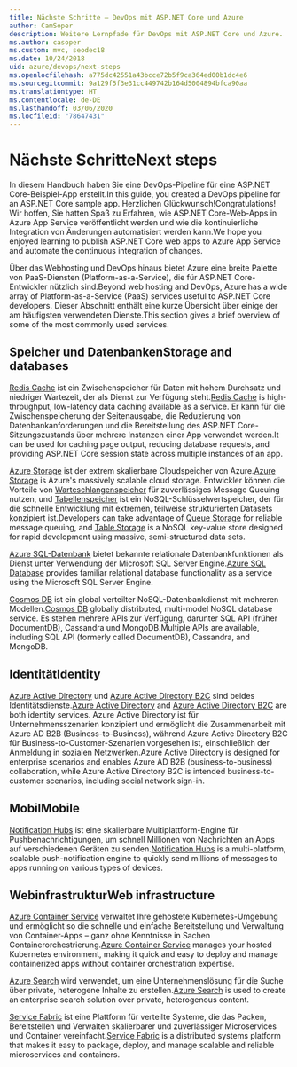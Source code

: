 ```yaml
---
title: Nächste Schritte – DevOps mit ASP.NET Core und Azure
author: CamSoper
description: Weitere Lernpfade für DevOps mit ASP.NET Core und Azure.
ms.author: casoper
ms.custom: mvc, seodec18
ms.date: 10/24/2018
uid: azure/devops/next-steps
ms.openlocfilehash: a775dc42551a43bcce72b5f9ca364ed00b1dc4e6
ms.sourcegitcommit: 9a129f5f3e31cc449742b164d5004894bfca90aa
ms.translationtype: HT
ms.contentlocale: de-DE
ms.lasthandoff: 03/06/2020
ms.locfileid: "78647431"
---
```

# <a name="next-steps"></a><span data-ttu-id="66984-103">Nächste Schritte</span><span class="sxs-lookup"><span data-stu-id="66984-103">Next steps</span></span>

<span data-ttu-id="66984-104">In diesem Handbuch haben Sie eine DevOps-Pipeline für eine ASP.NET Core-Beispiel-App erstellt.</span><span class="sxs-lookup"><span data-stu-id="66984-104">In this guide, you created a DevOps pipeline for an ASP.NET Core sample app.</span></span> <span data-ttu-id="66984-105">Herzlichen Glückwunsch!</span><span class="sxs-lookup"><span data-stu-id="66984-105">Congratulations!</span></span> <span data-ttu-id="66984-106">Wir hoffen, Sie hatten Spaß zu Erfahren, wie ASP.NET Core-Web-Apps in Azure App Service veröffentlicht werden und wie die kontinuierliche Integration von Änderungen automatisiert werden kann.</span><span class="sxs-lookup"><span data-stu-id="66984-106">We hope you enjoyed learning to publish ASP.NET Core web apps to Azure App Service and automate the continuous integration of changes.</span></span>

<span data-ttu-id="66984-107">Über das Webhosting und DevOps hinaus bietet Azure eine breite Palette von PaaS-Diensten (Platform-as-a-Service), die für ASP.NET Core-Entwickler nützlich sind.</span><span class="sxs-lookup"><span data-stu-id="66984-107">Beyond web hosting and DevOps, Azure has a wide array of Platform-as-a-Service (PaaS) services useful to ASP.NET Core developers.</span></span> <span data-ttu-id="66984-108">Dieser Abschnitt enthält eine kurze Übersicht über einige der am häufigsten verwendeten Dienste.</span><span class="sxs-lookup"><span data-stu-id="66984-108">This section gives a brief overview of some of the most commonly used services.</span></span>

## <a name="storage-and-databases"></a><span data-ttu-id="66984-109">Speicher und Datenbanken</span><span class="sxs-lookup"><span data-stu-id="66984-109">Storage and databases</span></span>

<span data-ttu-id="66984-110">[Redis Cache](/azure/redis-cache/) ist ein Zwischenspeicher für Daten mit hohem Durchsatz und niedriger Wartezeit, der als Dienst zur Verfügung steht.</span><span class="sxs-lookup"><span data-stu-id="66984-110">[Redis Cache](/azure/redis-cache/) is high-throughput, low-latency data caching available as a service.</span></span> <span data-ttu-id="66984-111">Er kann für die Zwischenspeicherung der Seitenausgabe, die Reduzierung von Datenbankanforderungen und die Bereitstellung des ASP.NET Core-Sitzungszustands über mehrere Instanzen einer App verwendet werden.</span><span class="sxs-lookup"><span data-stu-id="66984-111">It can be used for caching page output, reducing database requests, and providing ASP.NET Core session state across multiple instances of an app.</span></span>

<span data-ttu-id="66984-112">[Azure Storage](/azure/storage/) ist der extrem skalierbare Cloudspeicher von Azure.</span><span class="sxs-lookup"><span data-stu-id="66984-112">[Azure Storage](/azure/storage/) is Azure's massively scalable cloud storage.</span></span> <span data-ttu-id="66984-113">Entwickler können die Vorteile von [Warteschlangenspeicher](/azure/storage/queues/storage-queues-introduction) für zuverlässiges Message Queuing nutzen, und [Tabellenspeicher](/azure/storage/tables/table-storage-overview) ist ein NoSQL-Schlüsselwertspeicher, der für die schnelle Entwicklung mit extremen, teilweise strukturierten Datasets konzipiert ist.</span><span class="sxs-lookup"><span data-stu-id="66984-113">Developers can take advantage of [Queue Storage](/azure/storage/queues/storage-queues-introduction) for reliable message queuing, and [Table Storage](/azure/storage/tables/table-storage-overview) is a NoSQL key-value store designed for rapid development using massive, semi-structured data sets.</span></span>

<span data-ttu-id="66984-114">[Azure SQL-Datenbank](/azure/sql-database/) bietet bekannte relationale Datenbankfunktionen als Dienst unter Verwendung der Microsoft SQL Server Engine.</span><span class="sxs-lookup"><span data-stu-id="66984-114">[Azure SQL Database](/azure/sql-database/) provides familiar relational database functionality as a service using the Microsoft SQL Server Engine.</span></span>

<span data-ttu-id="66984-115">[Cosmos DB](/azure/cosmos-db/) ist ein global verteilter NoSQL-Datenbankdienst mit mehreren Modellen.</span><span class="sxs-lookup"><span data-stu-id="66984-115">[Cosmos DB](/azure/cosmos-db/) globally distributed, multi-model NoSQL database service.</span></span> <span data-ttu-id="66984-116">Es stehen mehrere APIs zur Verfügung, darunter SQL API (früher DocumentDB), Cassandra und MongoDB.</span><span class="sxs-lookup"><span data-stu-id="66984-116">Multiple APIs are available, including SQL API (formerly called DocumentDB), Cassandra, and MongoDB.</span></span>

## <a name="identity"></a><span data-ttu-id="66984-117">Identität</span><span class="sxs-lookup"><span data-stu-id="66984-117">Identity</span></span>

<span data-ttu-id="66984-118">[Azure Active Directory](/azure/active-directory/) und [Azure Active Directory B2C](/azure/active-directory-b2c/) sind beides Identitätsdienste.</span><span class="sxs-lookup"><span data-stu-id="66984-118">[Azure Active Directory](/azure/active-directory/) and [Azure Active Directory B2C](/azure/active-directory-b2c/) are both identity services.</span></span> <span data-ttu-id="66984-119">Azure Active Directory ist für Unternehmensszenarien konzipiert und ermöglicht die Zusammenarbeit mit Azure AD B2B (Business-to-Business), während Azure Active Directory B2C für Business-to-Customer-Szenarien vorgesehen ist, einschließlich der Anmeldung in sozialen Netzwerken.</span><span class="sxs-lookup"><span data-stu-id="66984-119">Azure Active Directory is designed for enterprise scenarios and enables Azure AD B2B (business-to-business) collaboration, while Azure Active Directory B2C is intended business-to-customer scenarios, including social network sign-in.</span></span>

## <a name="mobile"></a><span data-ttu-id="66984-120">Mobil</span><span class="sxs-lookup"><span data-stu-id="66984-120">Mobile</span></span>

<span data-ttu-id="66984-121">[Notification Hubs](/azure/notification-hubs/) ist eine skalierbare Multiplattform-Engine für Pushbenachrichtigungen, um schnell Millionen von Nachrichten an Apps auf verschiedenen Geräten zu senden.</span><span class="sxs-lookup"><span data-stu-id="66984-121">[Notification Hubs](/azure/notification-hubs/) is a multi-platform, scalable push-notification engine to quickly send millions of messages to apps running on various types of devices.</span></span>

## <a name="web-infrastructure"></a><span data-ttu-id="66984-122">Webinfrastruktur</span><span class="sxs-lookup"><span data-stu-id="66984-122">Web infrastructure</span></span>

<span data-ttu-id="66984-123">[Azure Container Service](/azure/aks/) verwaltet Ihre gehostete Kubernetes-Umgebung und ermöglicht so die schnelle und einfache Bereitstellung und Verwaltung von Container-Apps – ganz ohne Kenntnisse in Sachen Containerorchestrierung.</span><span class="sxs-lookup"><span data-stu-id="66984-123">[Azure Container Service](/azure/aks/) manages your hosted Kubernetes environment, making it quick and easy to deploy and manage containerized apps without container orchestration expertise.</span></span>

<span data-ttu-id="66984-124">[Azure Search](/azure/search/) wird verwendet, um eine Unternehmenslösung für die Suche über private, heterogene Inhalte zu erstellen.</span><span class="sxs-lookup"><span data-stu-id="66984-124">[Azure Search](/azure/search/) is used to create an enterprise search solution over private, heterogenous content.</span></span>

<span data-ttu-id="66984-125">[Service Fabric](/azure/service-fabric/) ist eine Plattform für verteilte Systeme, die das Packen, Bereitstellen und Verwalten skalierbarer und zuverlässiger Microservices und Container vereinfacht.</span><span class="sxs-lookup"><span data-stu-id="66984-125">[Service Fabric](/azure/service-fabric/) is a distributed systems platform that makes it easy to package, deploy, and manage scalable and reliable microservices and containers.</span></span>
